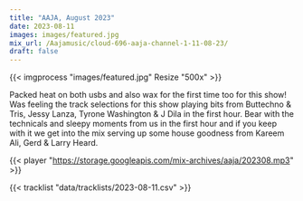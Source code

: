 ```yaml
---
title: "AAJA, August 2023"
date: 2023-08-11
images: images/featured.jpg
mix_url: /Aajamusic/cloud-696-aaja-channel-1-11-08-23/
draft: false
---
```


{{< imgprocess "images/featured.jpg" Resize "500x" >}}

Packed heat on both usbs and also wax for the first time too for this show! Was feeling the track selections for this show playing bits from Buttechno & Tris, Jessy Lanza, Tyrone Washington & J Dila in the first hour. Bear with the technicals and sleepy moments from us in the first hour and if you keep with it we get into the mix serving up some house goodness from Kareem Ali, Gerd & Larry Heard.

{{< player "https://storage.googleapis.com/mix-archives/aaja/202308.mp3" >}}

{{< tracklist "data/tracklists/2023-08-11.csv" >}}
